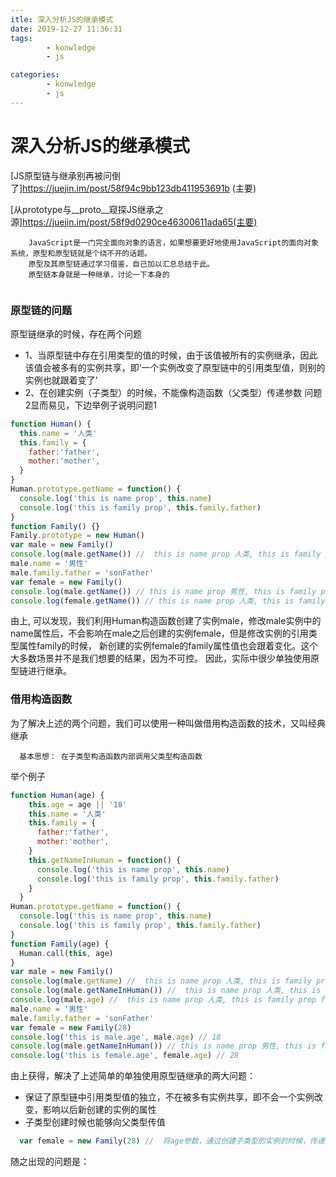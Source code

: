 ```yaml
---
itle: 深入分析JS的继承模式
date: 2019-12-27 11:36:31
tags: 
        - konwledge
        - js 

categories: 
        - konwledge
        - js
---
```

# 深入分析JS的继承模式

[JS原型链与继承别再被问倒了]https://juejin.im/post/58f94c9bb123db411953691b (主要)

[从prototype与__proto__窥探JS继承之源]https://juejin.im/post/58f9d0290ce46300611ada65(主要)
  ````
      JavaScript是一门完全面向对象的语言，如果想要更好地使用JavaScript的面向对象系统，原型和原型链就是个绕不开的话题。 
      原型及其原型链通过学习借鉴，自己加以汇总总结于此。
      原型链本身就是一种继承，讨论一下本身的
      
  ````
### 原型链的问题
  原型链继承的时候，存在两个问题
  - 1、当原型链中存在引用类型的值的时候，由于该值被所有的实例继承，因此该值会被多有的实例共享，即‘一个实例改变了原型链中的引用类型值，则别的实例也就跟着变了’
  - 2、在创建实例（子类型）的时候，不能像构造函数（父类型）传递参数
  问题2显而易见，下边举例子说明问题1
  ```javascript
  function Human() {
    this.name = '人类'
    this.family = { 
      father:'father',
      mother:'mother',
    }
  }
  Human.prototype.getName = function() {
    console.log('this is name prop', this.name)
    console.log('this is family prop', this.family.father)
  }
  function Family() {}
  Family.prototype = new Human()
  var male = new Family()
  console.log(male.getName()) //  this is name prop 人类, this is family prop father
  male.name = '男性'
  male.family.father = 'sonFather'
  var female = new Family()
  console.log(male.getName()) // this is name prop 男性, this is family prop sonFather
  console.log(female.getName()) // this is name prop 人类, this is family prop sonFather

  ```
由上, 可以发现，我们利用Human构造函数创建了实例male，修改male实例中的name属性后，不会影响在male之后创建的实例female，但是修改实例的引用类型属性family的时候， 新创建的实例female的family属性值也会跟着变化。这个大多数场景并不是我们想要的结果，因为不可控。
因此，实际中很少单独使用原型链进行继承。
### 借用构造函数
为了解决上述的两个问题，我们可以使用一种叫做借用构造函数的技术，又叫经典继承
```
  基本思想： 在子类型构造函数内部调用父类型构造函数
```
举个例子
```javascript
function Human(age) {
    this.age = age || '18'
    this.name = '人类'
    this.family = { 
      father:'father',
      mother:'mother',
    }
    this.getNameInHuman = function() {
      console.log('this is name prop', this.name)
      console.log('this is family prop', this.family.father)
    }
  }
Human.prototype.getName = function() {
  console.log('this is name prop', this.name)
  console.log('this is family prop', this.family.father)
}
function Family(age) {
  Human.call(this, age)
}
var male = new Family()
console.log(male.getName) //  this is name prop 人类, this is family prop father
console.log(male.getNameInHuman()) //  this is name prop 人类, this is family prop father
console.log(male.age) //  this is name prop 人类, this is family prop father
male.name = '男性'
male.family.father = 'sonFather'
var female = new Family(28)
console.log('this is male.age', male.age) // 18
console.log(male.getNameInHuman()) // this is name prop 男性, this is family prop sonFather
console.log('this is female.age', female.age) // 28
```
由上获得，解决了上述简单的单独使用原型链继承的两大问题：
+ 保证了原型链中引用类型值的独立，不在被多有实例共享，即不会一个实例改变，影响以后新创建的实例的属性
+ 子类型创建时候也能够向父类型传值 
```javascript
  var female = new Family(28) //  将age参数，通过创建子类型的实例的时候，传递过去············································································
```
随之出现的问题是： 
